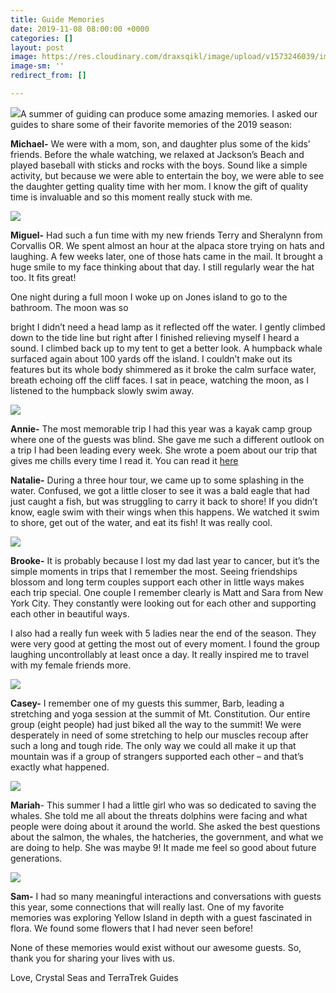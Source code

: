 ```yaml
---
title: Guide Memories
date: 2019-11-08 08:00:00 +0000
categories: []
layout: post
image: https://res.cloudinary.com/draxsqikl/image/upload/v1573246039/image2_scgq5c.jpg
image-sm: ''
redirect_from: []

---
```

![](https://res.cloudinary.com/draxsqikl/image/upload/v1573246039/image1_afuk93.jpg)A summer of guiding can produce some amazing memories. I asked our guides to share some of their favorite memories of the 2019 season:

**Michael-** We were with a mom, son, and daughter plus some of the kids’ friends. Before the whale watching, we relaxed at Jackson’s Beach and played baseball with sticks and rocks with the boys. Sound like a simple activity, but because we were able to entertain the boy, we were able to see the daughter getting quality time with her mom. I know the gift of quality time is invaluable and so this moment really stuck with me.

![](https://res.cloudinary.com/draxsqikl/image/upload/v1573246038/image4_l15skb.jpg)

**Miguel-** Had such a fun time with my new friends Terry and Sheralynn from Corvallis OR. We spent almost an hour at the alpaca store trying on hats and laughing. A few weeks later, one of those hats came in the mail. It brought a huge smile to my face thinking about that day. I still regularly wear the hat too. It fits great!

One night during a full moon I woke up on Jones island to go to the bathroom. The moon was so

bright I didn’t need a head lamp as it reflected off the water. I gently climbed down to the tide line but right after I finished relieving myself I heard a sound. I climbed back up to my tent to get a better look. A humpback whale surfaced again about 100 yards off the island. I couldn’t make out its features but its whole body shimmered as it broke the calm surface water, breath echoing off the cliff faces. I sat in peace, watching the moon, as I listened to the humpback slowly swim away. 

![](https://res.cloudinary.com/draxsqikl/image/upload/v1573246039/image5_ligamr.jpg)

**Annie-** The most memorable trip I had this year was a kayak camp group where one of the guests was blind. She gave me such a different outlook on a trip I had been leading every week. She wrote a poem about our trip that gives me chills every time I read it. You can read it [here](https://www.crystalseas.com/guide/)

**Natalie-** During a three hour tour, we came up to some splashing in the water. Confused, we got a little closer to see it was a bald eagle that had just caught a fish, but was struggling to carry it back to shore! If you didn’t know, eagle swim with their wings when this happens. We watched it swim to shore, get out of the water, and eat its fish! It was really cool.

![](https://res.cloudinary.com/draxsqikl/image/upload/c_scale,w_1000/v1573246038/image3_qvyzmn.jpg)

**Brooke-** It is probably because I lost my dad last year to cancer, but it’s the simple moments in trips that I remember the most. Seeing friendships blossom and long term couples support each other in little ways makes each trip special. One couple I remember clearly is Matt and Sara from New York City. They constantly were looking out for each other and supporting each other in beautiful ways.

I also had a really fun week with 5 ladies near the end of the season. They were very good at getting the most out of every moment. I found the group laughing uncontrollably at least once a day. It really inspired me to travel with my female friends more.

![](https://res.cloudinary.com/draxsqikl/image/upload/c_scale,w_1000/v1573246531/2019-11-08_12-55-16_1_mdl8g0.jpg)

**Casey-** I remember one of my guests this summer, Barb, leading a stretching and yoga session at the summit of Mt. Constitution. Our entire group (eight people) had just biked all the way to the summit! We were desperately in need of some stretching to help our muscles recoup after such a long and tough ride. The only way we could all make it up that mountain was if a group of strangers supported each other – and that’s exactly what happened.

![](https://res.cloudinary.com/draxsqikl/image/upload/v1573246039/image2_scgq5c.jpg)

**Mariah**- This summer I had a little girl who was so dedicated to saving the whales. She told me all about the threats dolphins were facing and what people were doing about it around the world. She asked the best questions about the salmon, the whales, the hatcheries, the government, and what we are doing to help. She was maybe 9! It made me feel so good about future generations.

![](https://res.cloudinary.com/draxsqikl/image/upload/v1573246038/image6_bdyyoc.jpg)

**Sam-** I had so many meaningful interactions and conversations with guests this year, some connections that will really last. One of my favorite memories was exploring Yellow Island in depth with a guest fascinated in flora. We found some flowers that I had never seen before!

None of these memories would exist without our awesome guests. So, thank you for sharing your lives with us.

Love, Crystal Seas and TerraTrek Guides